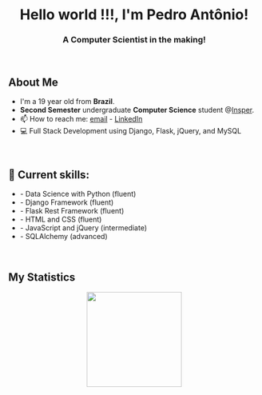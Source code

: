 <h1 align="center"> Hello world !!!, I'm Pedro Antônio! </h1>
<h3 align="center">A Computer Scientist in the making!</h3>

<br>

<h2 align="left">
  About Me
</h2>

- I'm a 19 year old from **Brazil**.
- **Second Semester** undergraduate **Computer Science** student @[Insper](https://insper.edu.br).
- 📫 How to reach me: [email](mailto:pedroas5@al.insper.edu.br) - [LinkedIn](https://www.linkedin.com/in/pedro-antonio-silva-23395b249/)
- 💻 Full Stack Development using Django, Flask, jQuery, and MySQL
<br>


<h2 align="left"> 💽 Current skills: </h2>
<ul>
    <li> - Data Science with Python (fluent) </li>
    <li> - Django Framework (fluent) </li>
    <li> - Flask Rest Framework (fluent) </li>
    <li> - HTML and CSS (fluent) </li>
    <li> - JavaScript and jQuery (intermediate) </li>
    <li> - SQLAlchemy (advanced) </li>
</ul>

<br>

<h2 align="left">
  My Statistics
</h2>

<div align="center">
  <a href="https://github.com/ArthurCisotto">
  <img height="190em" src="https://github-readme-stats.vercel.app/api?username=P-ASilva&show_icons=true&theme=dracula&include_all_commits=true&count_private=true"/>
<div>
